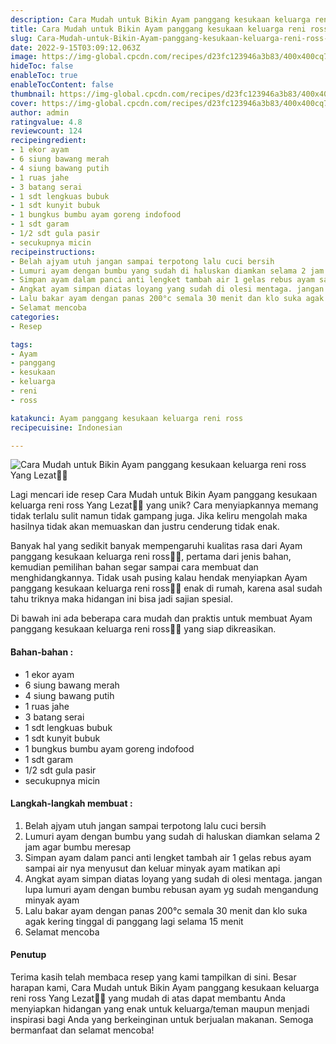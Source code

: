 ```yaml
---
description: Cara Mudah untuk Bikin Ayam panggang kesukaan keluarga reni ross Yang Lezat"
title: Cara Mudah untuk Bikin Ayam panggang kesukaan keluarga reni ross Yang Lezat
slug: Cara-Mudah-untuk-Bikin-Ayam-panggang-kesukaan-keluarga-reni-ross-Yang-Lezat
date: 2022-9-15T03:09:12.063Z
image: https://img-global.cpcdn.com/recipes/d23fc123946a3b83/400x400cq70/photo.jpg
hideToc: false
enableToc: true
enableTocContent: false
thumbnail: https://img-global.cpcdn.com/recipes/d23fc123946a3b83/400x400cq70/photo.jpg
cover: https://img-global.cpcdn.com/recipes/d23fc123946a3b83/400x400cq70/photo.jpg
author: admin
ratingvalue: 4.8
reviewcount: 124
recipeingredient:
- 1 ekor ayam
- 6 siung bawang merah
- 4 siung bawang putih
- 1 ruas jahe
- 3 batang serai
- 1 sdt lengkuas bubuk
- 1 sdt kunyit bubuk
- 1 bungkus bumbu ayam goreng indofood
- 1 sdt garam
- 1/2 sdt gula pasir
- secukupnya micin
recipeinstructions:
- Belah ajyam utuh jangan sampai terpotong lalu cuci bersih
- Lumuri ayam dengan bumbu yang sudah di haluskan diamkan selama 2 jam agar bumbu meresap
- Simpan ayam dalam panci anti lengket tambah air 1 gelas rebus ayam sampai air nya menyusut dan keluar minyak ayam matikan api
- Angkat ayam simpan diatas loyang yang sudah di olesi mentaga. jangan lupa lumuri ayam dengan bumbu rebusan ayam yg sudah mengandung minyak ayam
- Lalu bakar ayam dengan panas 200°c semala 30 menit dan klo suka agak kering tinggal di panggang lagi selama 15 menit
- Selamat mencoba
categories:
- Resep

tags:
- Ayam
- panggang
- kesukaan
- keluarga
- reni
- ross

katakunci: Ayam panggang kesukaan keluarga reni ross
recipecuisine: Indonesian

---
```


![Cara Mudah untuk Bikin Ayam panggang kesukaan keluarga reni ross Yang Lezat👩‍🍳](https://img-global.cpcdn.com/recipes/d23fc123946a3b83/400x400cq70/photo.jpg)

Lagi mencari ide resep Cara Mudah untuk Bikin Ayam panggang kesukaan keluarga reni ross Yang Lezat👩‍🍳 yang unik? Cara menyiapkannya memang tidak terlalu sulit namun tidak gampang juga. Jika keliru mengolah maka hasilnya tidak akan memuaskan dan justru cenderung tidak enak.

Banyak hal yang sedikit banyak mempengaruhi kualitas rasa dari Ayam panggang kesukaan keluarga reni ross👩‍🍳, pertama dari jenis bahan, kemudian pemilihan bahan segar sampai cara membuat dan menghidangkannya. Tidak usah pusing kalau hendak menyiapkan Ayam panggang kesukaan keluarga reni ross👩‍🍳 enak di rumah, karena asal sudah tahu triknya maka hidangan ini bisa jadi sajian spesial.

Di bawah ini ada beberapa cara mudah dan praktis untuk membuat Ayam panggang kesukaan keluarga reni ross👩‍🍳 yang siap dikreasikan.

<!--inarticleads1-->

#### Bahan-bahan :

- 1 ekor ayam
- 6 siung bawang merah
- 4 siung bawang putih
- 1 ruas jahe
- 3 batang serai
- 1 sdt lengkuas bubuk
- 1 sdt kunyit bubuk
- 1 bungkus bumbu ayam goreng indofood
- 1 sdt garam
- 1/2 sdt gula pasir
- secukupnya micin

<!--inarticleads2-->

#### Langkah-langkah membuat :

1. Belah ajyam utuh jangan sampai terpotong lalu cuci bersih
1. Lumuri ayam dengan bumbu yang sudah di haluskan diamkan selama 2 jam agar bumbu meresap
1. Simpan ayam dalam panci anti lengket tambah air 1 gelas rebus ayam sampai air nya menyusut dan keluar minyak ayam matikan api
1. Angkat ayam simpan diatas loyang yang sudah di olesi mentaga. jangan lupa lumuri ayam dengan bumbu rebusan ayam yg sudah mengandung minyak ayam
1. Lalu bakar ayam dengan panas 200°c semala 30 menit dan klo suka agak kering tinggal di panggang lagi selama 15 menit
1. Selamat mencoba

#### Penutup

Terima kasih telah membaca resep yang kami tampilkan di sini. Besar harapan kami, Cara Mudah untuk Bikin Ayam panggang kesukaan keluarga reni ross Yang Lezat👩‍🍳 yang mudah di atas dapat membantu Anda menyiapkan hidangan yang enak untuk keluarga/teman maupun menjadi inspirasi bagi Anda yang berkeinginan untuk berjualan makanan. Semoga bermanfaat dan selamat mencoba!